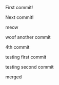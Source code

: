 First commit!

Next commit!

meow

woof
another commit

4th commit

testing first commit

testing second commit

merged